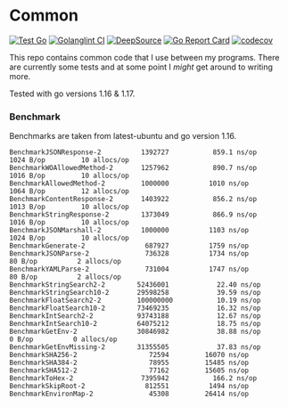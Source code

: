 # Common

[![Test Go](https://github.com/Cyb3r-Jak3/common-go/actions/workflows/go.yml/badge.svg)](https://github.com/Cyb3r-Jak3/common-go/actions/workflows/go.yml) [![Golanglint CI](https://github.com/Cyb3r-Jak3/common-go/actions/workflows/golangci-lint.yml/badge.svg)](https://github.com/Cyb3r-Jak3/common-go/actions/workflows/golangci-lint.yml)
[![DeepSource](https://deepsource.io/gh/Cyb3r-Jak3/common-go.svg/?label=active+issues&show_trend=true&token=lDZpKPdXNU-TQiyqQQBe4r7z)](https://deepsource.io/gh/Cyb3r-Jak3/common-go/?ref=repository-badge) [![Go Report Card](https://goreportcard.com/badge/github.com/Cyb3r-Jak3/common)](https://goreportcard.com/report/github.com/Cyb3r-Jak3/common) [![codecov](https://codecov.io/gh/Cyb3r-Jak3/common-go/branch/main/graph/badge.svg?token=L471VTTRPM)](https://codecov.io/gh/Cyb3r-Jak3/common-go)

This repo contains common code that I use between my programs. There are currently some tests and at some point I *might* get around to writing more.

Tested with go versions 1.16 & 1.17.

### Benchmark

Benchmarks are taken from latest-ubuntu and go version 1.16.

```
BenchmarkJSONResponse-2      	 1392727	       859.1 ns/op	    1024 B/op	      10 allocs/op
BenchmarkWOAllowedMethod-2   	 1257962	       890.7 ns/op	    1016 B/op	      10 allocs/op
BenchmarkAllowedMethod-2     	 1000000	      1010 ns/op	    1064 B/op	      12 allocs/op
BenchmarkContentResponse-2   	 1403922	       856.2 ns/op	    1013 B/op	      10 allocs/op
BenchmarkStringResponse-2    	 1373049	       866.9 ns/op	    1016 B/op	      10 allocs/op
BenchmarkJSONMarshall-2      	 1000000	      1103 ns/op	    1024 B/op	      10 allocs/op
BenchmarkGenerate-2          	  687927	      1759 ns/op
BenchmarkJSONParse-2         	  736328	      1734 ns/op	      80 B/op	       2 allocs/op
BenchmarkYAMLParse-2         	  731004	      1747 ns/op	      80 B/op	       2 allocs/op
BenchmarkStringSearch2-2     	52436001	        22.40 ns/op
BenchmarkStringSearch10-2    	29598258	        39.59 ns/op
BenchmarkFloatSearch2-2      	100000000	        10.19 ns/op
BenchmarkFloatSearch10-2     	73469235	        16.32 ns/op
BenchmarkIntSearch2-2        	93743188	        12.67 ns/op
BenchmarkIntSearch10-2       	64075212	        18.75 ns/op
BenchmarkGetEnv-2            	30846982	        38.88 ns/op	       0 B/op	       0 allocs/op
BenchmarkGetEnvMissing-2     	31355505	        37.83 ns/op
BenchmarkSHA256-2            	   72594	     16070 ns/op
BenchmarkSHA384-2            	   78955	     15485 ns/op
BenchmarkSHA512-2            	   77162	     15605 ns/op
BenchmarkToHex-2             	 7395942	       166.2 ns/op
BenchmarkSkipRoot-2          	  812551	      1494 ns/op
BenchmarkEnvironMap-2        	   45308	     26414 ns/op
```